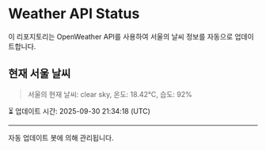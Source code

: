 
# Weather API Status

이 리포지토리는 OpenWeather API를 사용하여 서울의 날씨 정보를 자동으로 업데이트합니다.

## 현재 서울 날씨
> 서울의 현재 날씨: clear sky, 온도: 18.42°C, 습도: 92%

⏳ 업데이트 시간: 2025-09-30 21:34:18 (UTC)

---
자동 업데이트 봇에 의해 관리됩니다.
